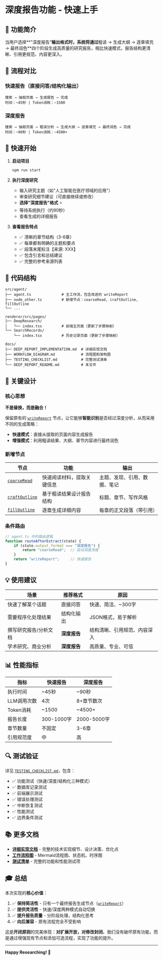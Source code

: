 # 深度报告功能 - 快速上手

## 🎯 功能简介

当用户选择**"深度报告"**输出格式时，系统将通过**粗读 → 生成大纲 → 逐章填充 → 最终润色**四个阶段生成高质量的研究报告，相比快速模式，报告结构更清晰、引用更规范、内容更深入。

## 📸 流程对比

### 快速报告（直接问答/结构化输出）
```
搜索 → 抽取页面 → 生成报告 → 完成
时间：~45秒 | Token消耗：~1500
```

### 深度报告
```
搜索 → 抽取页面 → 粗读分析 → 生成大纲 → 逐章填充 → 最终润色 → 完成
时间：~90秒 | Token消耗：~4500+
```

## 🚀 快速开始

1. **启动项目**
   ```bash
   npm run start
   ```

2. **执行深度研究**
   - 输入研究主题（如"人工智能在医疗领域的应用"）
   - 审查研究细节建议（可直接继续或修改）
   - **选择"深度报告"格式** ⭐
   - 等待系统执行（约90秒）
   - 查看生成的详细报告

3. **查看报告特点**
   - ✅ 清晰的章节结构（3-6章）
   - ✅ 每章都有明确的主题和要点
   - ✅ 段落末尾标注【来源: XXX】
   - ✅ 包含引言和总结建议
   - ✅ 完整的参考来源列表

## 📁 代码结构

```
src/agent/
├── agent.ts              # 主工作流，包含改进的 writeReport
├── node_other.ts         # 新增节点：coarseRead, craftOutline, fillOutline
└── ...

renderer/src/pages/
├── DeepResearch/
│   └── index.tsx         # 前端主页面（更新了步骤映射）
└── SearchRecords/
    └── index.tsx         # 历史记录页面（更新了步骤映射）

docs/
├── DEEP_REPORT_IMPLEMENTATION.md  # 详细实现文档
├── WORKFLOW_DIAGRAM.md            # 流程图和架构图
├── TESTING_CHECKLIST.md           # 完整测试清单
└── DEEP_REPORT_README.md          # 本文件
```

## 🔑 关键设计

### 核心思想
**不是替换，而是融合！** 

保留原有的 [`writeReport`](file://c:\Users\xiaoshuyui\github_repo\deep-research\src\agent\agent.ts#L585-L758) 节点，让它能够**智能识别**是否经过深度分析，从而采用不同的生成策略：

- **快速模式**：直接从提取的页面内容生成报告
- **增强模式**：利用粗读结果、大纲、章节内容进行最终润色

### 新增节点

| 节点                                                                                                     | 功能                       | 输出                         |
| -------------------------------------------------------------------------------------------------------- | -------------------------- | ---------------------------- |
| [`coarseRead`](file://c:\Users\xiaoshuyui\github_repo\deep-research\src\agent\node_other.ts#L27-L131)    | 快速阅读材料，提取关键信息 | 主题、发现、引用、数据、笔记 |
| [`craftOutline`](file://c:\Users\xiaoshuyui\github_repo\deep-research\src\agent\node_other.ts#L136-L227) | 基于粗读结果设计报告结构   | 标题、章节、写作风格         |
| [`fillOutline`](file://c:\Users\xiaoshuyui\github_repo\deep-research\src\agent\node_other.ts#L232-L373)  | 逐章生成详细内容           | 每章的正文段落（带引用）     |

### 条件路由

```typescript
// agent.ts 中的路由逻辑
function routeAfterExtract(state) {
    if (state.output_format === "深度报告") {
        return "coarseRead";  // 启动深度流程
    }
    return "writeReport";     // 快速报告
}
```

## 💡 使用建议

| 场景                  | 推荐格式     | 原因                         |
| --------------------- | ------------ | ---------------------------- |
| 快速了解某个话题      | 直接问答     | 快速、简洁、~300字           |
| 需要程序化处理结果    | 结构化输出   | JSON格式，易于解析           |
| 撰写研究报告/分析文档 | **深度报告** | 结构清晰、引用规范、内容深入 |
| 学术研究、商业分析    | **深度报告** | 高质量、专业、可信           |

## 📊 性能指标

| 指标        | 快速报告   | 深度报告    |
| ----------- | ---------- | ----------- |
| 执行时间    | ~45秒      | ~90秒       |
| LLM调用次数 | 4次        | 8+章节数次  |
| Token消耗   | ~1500      | ~4500+      |
| 报告长度    | 300-1000字 | 2000-5000字 |
| 章节数量    | 不固定     | 3-6章       |
| 引用规范度  | 中         | 高          |

## 🔍 测试验证

详见 [`TESTING_CHECKLIST.md`](file://c:\Users\xiaoshuyui\github_repo\deep-research\docs\TESTING_CHECKLIST.md#L0-L228)，包含：
- ✅ 功能测试（快速/深度/结构化三种模式）
- ✅ 数据库记录测试
- ✅ 前端展示测试
- ✅ 错误处理测试
- ✅ 中断恢复测试
- ✅ 性能测试
- ✅ 边界条件测试

## 📚 更多文档

- **[详细实现文档](file://c:\Users\xiaoshuyui\github_repo\deep-research\docs\DEEP_REPORT_IMPLEMENTATION.md#L0-L258)** - 完整的技术实现细节、设计决策、优化点
- **[工作流程图](file://c:\Users\xiaoshuyui\github_repo\deep-research\docs\WORKFLOW_DIAGRAM.md#L0-L209)** - Mermaid流程图、状态机、时序图
- **[测试清单](file://c:\Users\xiaoshuyui\github_repo\deep-research\docs\TESTING_CHECKLIST.md#L0-L228)** - 完整的功能和性能测试项

## 🎓 总结

本次实现的**核心价值**：

1. ✅ **保持简洁性** - 只有一个最终报告生成节点（[`writeReport`](file://c:\Users\xiaoshuyui\github_repo\deep-research\src\agent\agent.ts#L585-L758)）
2. ✅ **提供灵活性** - 快速/深度两种模式自动切换
3. ✅ **提升报告质量** - 分阶段处理，结构化思考
4. ✅ **向后兼容** - 原有流程完全不受影响

这是**开闭原则**的完美体现：**对扩展开放，对修改封闭**。我们没有破坏原有功能，而是通过增强现有节点和添加可选流程，实现了功能的提升。

---

**Happy Researching! 🚀**
